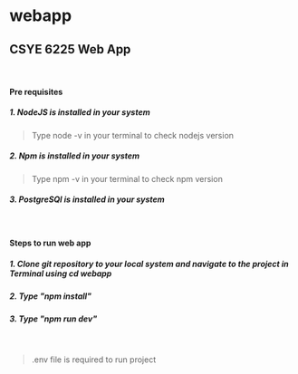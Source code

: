 # webapp
## CSYE 6225 Web App

&nbsp;

#### Pre requisites
##### 1. NodeJS is installed in your system
> Type node -v in your terminal to check nodejs version
##### 2. Npm is installed in your system
> Type npm -v in your terminal to check npm version
##### 3. PostgreSQl is installed in your system

&nbsp;
#### Steps to run web app
##### 1. Clone git repository to your local system and navigate to the project in Terminal using cd webapp
##### 2. Type "npm install"
##### 3. Type "npm run dev"
&nbsp;
> .env file is required to run project
